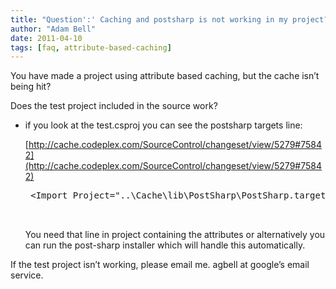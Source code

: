 ```yaml
---
title: "Question':' Caching and postsharp is not working in my project?"
author: "Adam Bell"
date: 2011-04-10
tags: [faq, attribute-based-caching]
---
```

You have made a project using attribute based caching, but the cache isn’t being hit?
<!--more-->
<span>Does the test project included in the source work?</span>

* <span>if you look at the test.csproj you can see the <span class="il">postsharp</span> targets line:  

    [http://cache.codeplex.com/SourceControl/changeset/view/5279#75842](http://cache.codeplex.com/SourceControl/changeset/view/5279#75842)  

    <pre> <span><</span><span>Import</span> <span>Project</span><span>=</span><span>"</span><span>..\Cache\lib\<span class="il">PostSharp</span>\<span class="il">PostSharp</span>.targets</span><span>"</span> <span>/></span>  

    </pre>

    You need that line in project containing the attributes or alternatively you can run the post-sharp installer which will handle this automatically.</span>

If the test project isn’t working, please email me. agbell at google’s email service.
